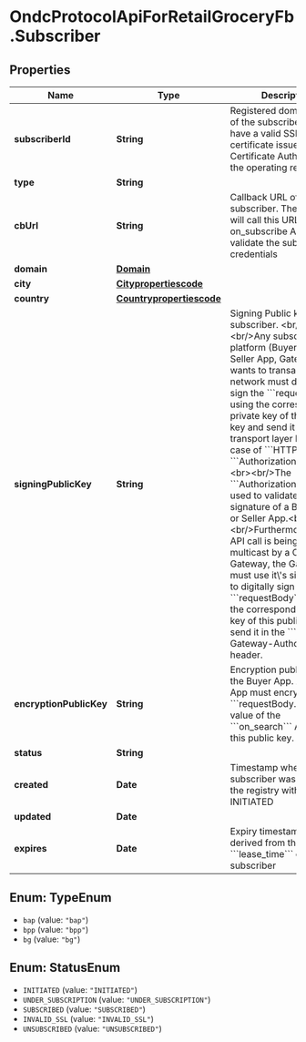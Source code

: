 # OndcProtocolApiForRetailGroceryFb.Subscriber

## Properties
Name | Type | Description | Notes
------------ | ------------- | ------------- | -------------
**subscriberId** | **String** | Registered domain name of the subscriber. Must have a valid SSL certificate issued by a Certificate Authority of the operating region | [optional] 
**type** | **String** |  | [optional] 
**cbUrl** | **String** | Callback URL of the subscriber. The Registry will call this URL&#x27;s on_subscribe API to validate the subscriber\\&#x27;s credentials | [optional] 
**domain** | [**Domain**](Domain.md) |  | [optional] 
**city** | [**Citypropertiescode**](Citypropertiescode.md) |  | [optional] 
**country** | [**Countrypropertiescode**](Countrypropertiescode.md) |  | [optional] 
**signingPublicKey** | **String** | Signing Public key of the subscriber. &lt;br/&gt;&lt;br/&gt;Any subscriber platform (Buyer App, Seller App, Gateway) who wants to transact on the network must digitally sign the &#x60;&#x60;&#x60;requestBody&#x60;&#x60;&#x60; using the corresponding private key of this public key and send it in the transport layer header. In case of &#x60;&#x60;&#x60;HTTP&#x60;&#x60;&#x60; it is the &#x60;&#x60;&#x60;Authorization&#x60;&#x60;&#x60; header. &lt;br&gt;&lt;br/&gt;The &#x60;&#x60;&#x60;Authorization&#x60;&#x60;&#x60; will be used to validate the signature of a Buyer App or Seller App.&lt;br/&gt;&lt;br/&gt;Furthermore, if an API call is being proxied or multicast by a ONDC Gateway, the Gateway must use it\\&#x27;s signing key to digitally sign the &#x60;&#x60;&#x60;requestBody&#x60;&#x60;&#x60; using the corresponding private key of this public key and send it in the &#x60;&#x60;&#x60;X-Gateway-Authorization&#x60;&#x60;&#x60; header. | [optional] 
**encryptionPublicKey** | **String** | Encryption public key of the Buyer App. Any Seller App must encrypt the &#x60;&#x60;&#x60;requestBody.message&#x60;&#x60;&#x60; value of the &#x60;&#x60;&#x60;on_search&#x60;&#x60;&#x60; API using this public key. | [optional] 
**status** | **String** |  | [optional] 
**created** | **Date** | Timestamp when a subscriber was added to the registry with status &#x3D; INITIATED | [optional] 
**updated** | **Date** |  | [optional] 
**expires** | **Date** | Expiry timestamp in UTC derived from the &#x60;&#x60;&#x60;lease_time&#x60;&#x60;&#x60; of the subscriber | [optional] 

<a name="TypeEnum"></a>
## Enum: TypeEnum

* `bap` (value: `"bap"`)
* `bpp` (value: `"bpp"`)
* `bg` (value: `"bg"`)


<a name="StatusEnum"></a>
## Enum: StatusEnum

* `INITIATED` (value: `"INITIATED"`)
* `UNDER_SUBSCRIPTION` (value: `"UNDER_SUBSCRIPTION"`)
* `SUBSCRIBED` (value: `"SUBSCRIBED"`)
* `INVALID_SSL` (value: `"INVALID_SSL"`)
* `UNSUBSCRIBED` (value: `"UNSUBSCRIBED"`)

